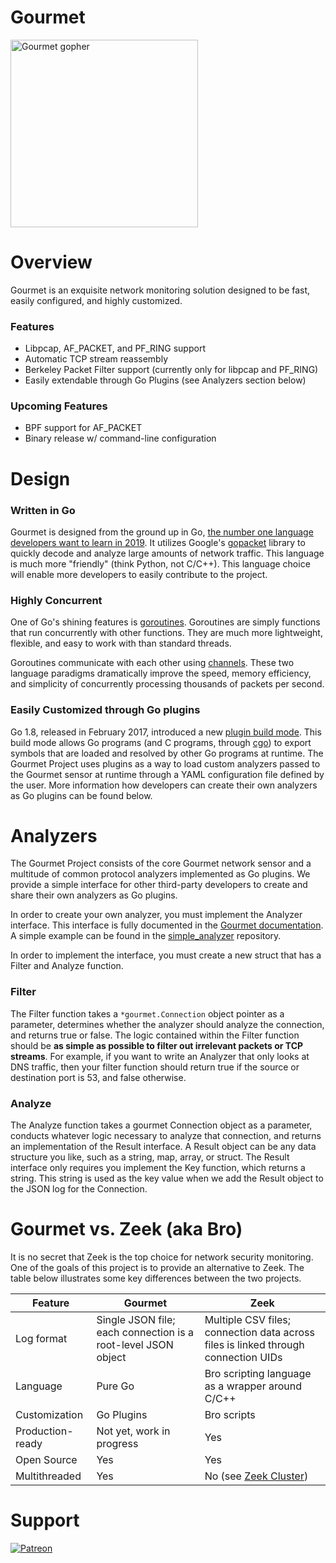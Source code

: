 # Gourmet

<img alt="Gourmet gopher" src="https://raw.githubusercontent.com/gourmetproject/gourmet/master/gourmet.png" width="300">

# Overview
Gourmet is an exquisite network monitoring solution designed to be fast, easily configured, and
highly customized.

### Features
- Libpcap, AF_PACKET, and PF_RING support
- Automatic TCP stream reassembly
- Berkeley Packet Filter support (currently only for libpcap and PF_RING)
- Easily extendable through Go Plugins (see Analyzers section below)

### Upcoming Features
- BPF support for AF_PACKET
- Binary release w/ command-line configuration

# Design
### Written in Go
Gourmet is designed from the ground up in Go, [the number one language developers want to learn
in 2019](https://jaxenter.com/go-number-one-for-2019-hackerrank-report-155161.html). It utilizes
Google's [gopacket](https://github.com/google/gopacket) library to quickly decode and analyze
large amounts of network traffic. This language is much more "friendly" (think Python, not C/C++).
This language choice will enable more developers to easily contribute to the project.

### Highly Concurrent
One of Go's shining features is [goroutines](https://golangbot.com/goroutines/). Goroutines are
simply functions that run concurrently with other functions. They are much more lightweight,
flexible, and easy to work with than standard threads.

Goroutines communicate with each other using
[channels](https://golangbot.com/channels/). These two language paradigms dramatically improve the
speed, memory efficiency, and simplicity of concurrently processing thousands of packets per
second.

### Easily Customized through Go plugins
Go 1.8, released in February 2017, introduced a new
[plugin build mode](https://golang.org/pkg/plugin/). This build mode allows Go programs (and C
programs, through [cgo](https://golang.org/cmd/cgo/)) to export symbols that are loaded and
resolved by other Go programs at runtime. The Gourmet Project uses plugins as a way to load custom
analyzers passed to the Gourmet sensor at runtime through a YAML configuration file defined by the
user. More information how developers can create their own analyzers as Go plugins can be found
below.

# Analyzers
The Gourmet Project consists of the core Gourmet network sensor and a multitude of common
protocol analyzers implemented as Go plugins. We provide a simple interface for other third-party
developers to create and share their own analyzers as Go plugins.

In order to create your own analyzer, you must implement the Analyzer interface. This interface is
fully documented in the
[Gourmet documentation](https://godoc.org/github.com/gourmetproject/gourmet#Analyzer). A simple
example can be found in the [simple_analyzer](https://github.com/gourmetproject/simple_analyzer)
repository.

In order to implement the interface, you must create a new struct that has a Filter and Analyze function.

### Filter
The Filter function takes a `*gourmet.Connection` object pointer as a parameter, determines
whether the analyzer should analyze the connection, and returns true or false. The logic contained
within the Filter function should be **as simple as possible to filter out irrelevant packets or
TCP streams**. For example, if you want to write an Analyzer that only looks at DNS traffic, then
your filter function should return true if the source or destination port is 53, and false
otherwise.

### Analyze
The Analyze function takes a gourmet Connection object as a parameter, conducts whatever logic
necessary to analyze that connection, and returns an implementation of the Result interface. A
Result object can be any data structure you like, such as a string, map, array, or struct. The
Result interface only requires you implement the Key function, which returns a string. This string
is used as the key value when we add the Result object to the JSON log for the Connection.

# Gourmet vs. Zeek (aka Bro)
It is no secret that Zeek is the top choice for network security monitoring.  One of the goals of
this project is to provide an alternative to Zeek. The table below illustrates some key differences
between the two projects.

| Feature          | Gourmet                                                       | Zeek                                                                           |
|------------------|---------------------------------------------------------------|------------------------------------------------------------------------------------|
| Log format       | Single JSON file; each connection is a root-level JSON object | Multiple CSV files; connection data across files is linked through connection UIDs |
| Language         | Pure Go                                                       | Bro scripting language as a wrapper around C/C++                                   |
| Customization    | Go Plugins                                                    | Bro scripts                                                                        |
| Production-ready | Not yet, work in progress                                     | Yes                                                                                |
| Open Source      | Yes                                                           | Yes                                                                                |
| Multithreaded    | Yes                                                           | No (see [Zeek Cluster](https://docs.zeek.org/en/stable/cluster/index.html))        |


# Support

[![Patreon][patreon-badge]][patreon-link]

[patreon-badge]: https://img.shields.io/endpoint.svg?url=https%3A%2F%2Fshieldsio-patreon.herokuapp.com%2Fkvasirlabs&style=flat-round
[patreon-link]: https://patreon.com/kvasirlabs
